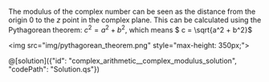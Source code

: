 The modulus of the complex number can be seen as the distance from the origin 0 to the $z$ point in the complex plane. This can be calculated using the Pythagorean theorem: $c^2 = a^2 + b^2$, which means $ c = \sqrt{a^2 + b^2}$

<img src=\"img/pythagorean_theorem.png\" style=\"max-height: 350px;\">

@[solution]({"id": "complex_arithmetic__complex_modulus_solution", "codePath": "Solution.qs"})
